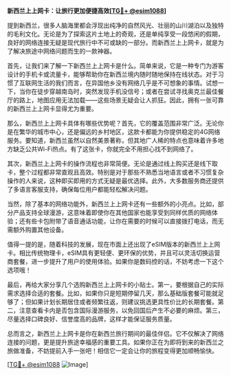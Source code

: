 **新西兰上上网卡：让旅行更加便捷高效[[TG💪+ @esim1088](https://t.me/s/esim1088)]**

提到新西兰，很多人脑海里都会浮现出纯净的自然风光、壮丽的山川湖泊以及独特的毛利文化。无论是为了探索这片土地上的奇观，还是单纯享受一段悠闲的假期，良好的网络连接无疑是现代旅行中不可或缺的一部分。而新西兰上上网卡，就是为了解决旅途中网络问题而生的一款神器。

首先，让我们来了解一下新西兰上上网卡是什么。简单来说，它是一种专门为游客设计的手机卡或流量卡，能够帮助你在新西兰境内随时随地保持在线状态。对于习惯了互联网生活的我们而言，在异国他乡没有网络几乎是不可想象的事情。试想一下，当你在徒步穿越南岛时，突然发现手机没信号；或者在尝试寻找奥克兰最佳餐厅的路上，地图应用无法加载——这些场景无疑会让人抓狂。因此，拥有一张可靠的新西兰上上网卡显得尤为重要。

那么，新西兰上上网卡具体有哪些优势呢？首先，它的覆盖范围非常广泛。无论你是在繁华的城市中心，还是偏远的乡村地区，这款卡都能为你提供稳定的4G网络服务。要知道，新西兰虽然以自然美景著称，但其地广人稀的特点也意味着许多地方缺乏公共Wi-Fi热点。有了这张卡，你就完全不用担心找不到网络了。

其次，新西兰上上网卡的操作流程也非常简便。无论是通过线上购买还是线下取卡，整个过程都非常直观且高效。特别是对于那些不熟悉当地语言或者不习惯复杂操作的人来说，这种即买即用的方式无疑是最优选择。此外，大多数服务商还提供了多语言客服支持，确保每位用户都能轻松解决问题。

当然，除了基本的网络功能外，新西兰上上网卡还有一些额外的小亮点。比如，部分产品支持全球漫游，这意味着即使你在其他国家也能享受到同样优质的网络体验；还有些卡包附带了语音通话功能，让你在需要的时候可以直接拨打电话，而无需额外购置其他设备。

值得一提的是，随着科技的发展，现在市面上还出现了eSIM版本的新西兰上上网卡。相比传统物理卡，eSIM具有更轻便、更环保的优势，并且可以灵活切换运营商套餐，进一步提升了用户的使用体验。如果你是数码控的话，不妨考虑一下这个选项哦！

最后，再给大家分享几个选购新西兰上上网卡的小贴士。第一，要根据自己的实际需求选择合适的套餐。比如，如果你只是短期停留几天，那么基础版套餐可能就足够了；但如果计划长期居住或者频繁往返，则建议挑选更具性价比的长期套餐。第二，注意查看卡内是否包含国际漫游服务，以免回国后产生不必要的麻烦。第三，尽量选择口碑良好、信誉度高的品牌，这样才能保证服务质量。

总而言之，新西兰上上网卡是你在新西兰旅行期间的最佳伴侣。它不仅解决了网络连接的问题，更是提升旅途幸福感的重要工具。如果你正在为即将到来的新西兰之旅做准备，不妨提前入手一张吧！相信它一定会让你的旅程变得更加顺畅愉快。

[[TG💪+ @esim1088](https://t.me/s/esim1088) ![Image](https://i.postimg.cc/4NQfJmqS/Snipaste-2025-05-13-00-14-12.png)]